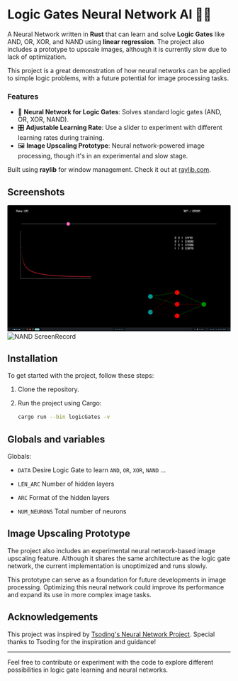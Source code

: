 # Logic Gates Neural Network AI 🔗🧠

A Neural Network written in **Rust** that can learn and solve **Logic Gates** like AND, OR, XOR, and NAND using **linear regression**. The project also includes a prototype to upscale images, although it is currently slow due to lack of optimization.

This project is a great demonstration of how neural networks can be applied to simple logic problems, with a future potential for image processing tasks.

### Features
- 🧠 **Neural Network for Logic Gates**: Solves standard logic gates (AND, OR, XOR, NAND).
- 🎛 **Adjustable Learning Rate**: Use a slider to experiment with different learning rates during training.
- 🖼 **Image Upscaling Prototype**: Neural network-powered image processing, though it's in an experimental and slow stage.

Built using **raylib** for window management. Check it out at [raylib.com](https://www.raylib.com/).

## Screenshots

![App Screenshot](screenshots/240921_12h35m01s_screenshot.png)
![NAND ScreenRecord](https://github.com/user-attachments/assets/a078211d-7b59-4849-b4d1-4659f6aa77e6)

## Installation

To get started with the project, follow these steps:

1. Clone the repository.
2. Run the project using Cargo:

   ```bash
   cargo run --bin logicGates -v

## Globals and variables

Globals:

- `DATA` Desire Logic Gate to learn `AND`, `OR`, `XOR`, `NAND` ...

- `LEN_ARC` Number of hidden layers 

- `ARC` Format of the hidden layers 

- `NUM_NEURONS` Total number of neurons 

## Image Upscaling Prototype

The project also includes an experimental neural network-based image upscaling feature. Although it shares the same architecture as the logic gate network, the current implementation is unoptimized and runs slowly. 

This prototype can serve as a foundation for future developments in image processing. Optimizing this neural network could improve its performance and expand its use in more complex image tasks.

## Acknowledgements

This project was inspired by [Tsoding's Neural Network Project](https://youtu.be/PGSba51aRYU?si=QogqQE1VkJ9B_6Uy). Special thanks to Tsoding for the inspiration and guidance!

---

Feel free to contribute or experiment with the code to explore different possibilities in logic gate learning and neural networks.


